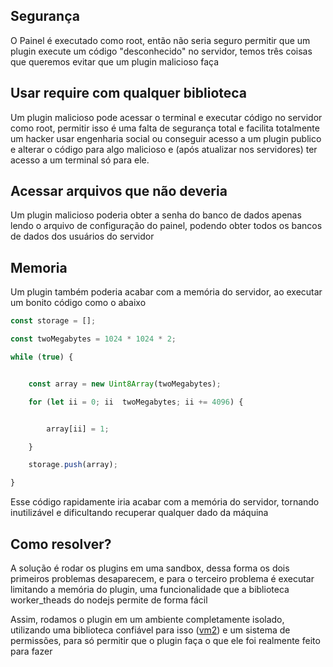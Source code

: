 ## Segurança

O Painel é executado como root, então não seria seguro permitir que um plugin execute um código "desconhecido" no servidor, temos três coisas que queremos evitar que um plugin malicioso faça



## Usar require com qualquer biblioteca

Um plugin malicioso pode acessar o terminal e executar código no servidor como root, permitir isso é uma falta de segurança total e facilita totalmente um hacker usar engenharia social ou conseguir acesso a um plugin publico e alterar o código para algo malicioso e (após atualizar nos servidores) ter acesso a um terminal só para ele.



## Acessar arquivos que não deveria

Um plugin malicioso poderia obter a senha do banco de dados apenas lendo o arquivo de configuração do painel, podendo obter todos os bancos de dados dos usuários do servidor



## Memoria



Um plugin também poderia acabar com a memória do servidor, ao executar um bonito código como o abaixo



```js
const storage = [];

const twoMegabytes = 1024 * 1024 * 2;

while (true) {


    const array = new Uint8Array(twoMegabytes);

    for (let ii = 0; ii  twoMegabytes; ii += 4096) {


        array[ii] = 1;

    }

    storage.push(array);

}
```



Esse código rapidamente iria acabar com a memória do servidor, tornando inutilizável e dificultando recuperar qualquer dado da máquina






## Como resolver?




A solução é rodar os plugins em uma sandbox, dessa forma os dois primeiros problemas desaparecem, e para o terceiro problema é executar limitando a memória do plugin, uma funcionalidade que a biblioteca worker_theads do nodejs permite de forma fácil

Assim, rodamos o plugin em um ambiente completamente isolado, utilizando uma biblioteca confiável para isso ([vm2](https://npmjs.com/package/vm2)) e um sistema de permissões, para só permitir que o plugin faça o que ele foi realmente feito para fazer